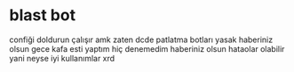# blast bot
confiği doldurun çalışır amk zaten dcde patlatma botları yasak haberiniz olsun gece kafa esti yaptım hiç denemedim haberiniz olsun hataolar olabilir yani neyse iyi kullanımlar xrd